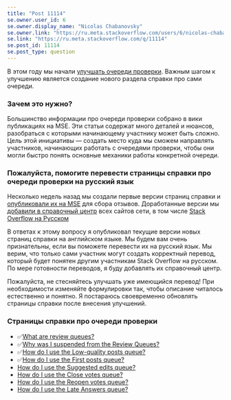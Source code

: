 ```yaml
---
title: "Post 11114"
se.owner.user_id: 6
se.owner.display_name: "Nicolas Chabanovsky"
se.owner.link: "https://ru.meta.stackoverflow.com/users/6/nicolas-chabanovsky"
se.link: "https://ru.meta.stackoverflow.com/q/11114"
se.post_id: 11114
se.post_type: question
---
```

<p>В этом году мы начали <a href="https://meta.stackexchange.com/questions/346901/improving-the-review-queues-project-overview">улучшать очереди проверки</a>. Важным шагом к улучшению является создание нового раздела справки про сами очереди.</p>
<h3>Зачем это нужно?</h3>
<p>Большинство информации про очереди проверки собрано в вики публикациях на MSE. Эти статьи содержат много деталей и нюансов, разобраться с которыми начинающему участнику может быть сложно. Цель этой инициативы — создать место куда мы сможем направлять участников, начинающих работать с очередями проверки, чтобы они могли быстро понять основные механики работы конкретной очереди.</p>
<h3>Пожалуйста, помогите перевести страницы справки про очереди проверки на русский язык</h3>
<p>Несколько недель назад мы создали первые версии страниц справки и <a href="https://meta.stackexchange.com/q/356120/274323">опубликовали их на MSE</a> для сбора отзывов. Доработанные версии мы <a href="https://meta.stackexchange.com/help/review-queues">добавили в справочный центр</a> всех сайтов сети, в том числе <a href="/help/review-queues">Stack Overflow на Русском</a></p>
<p>В ответах к этому вопросу я опубликовал текущие версии новых страниц справки на английском языке. Мы будем вам очень признательны, если вы поможете перевести их на русский язык. Мы верим, что только сами участник могут создать корректный перевод, который будет понятен другим участникам Stack Overflow на русском. По мере готовности переводов, я буду добавлять их справочный центр.</p>
<p>Пожалуйста, не стесняйтесь улучшать уже имеющийся перевод! При необходимости изменяйте формулировки так, чтобы описание читалось естественно и понятно. Я постараюсь своевременно обновлять страницы справки после внесения улучшений.</p>
<h3>Страницы справки про очереди проверки</h3>
<ul>
<li>✅<a href="https://ru.meta.stackoverflow.com/a/11115/6">What are review queues?</a></li>
<li>✅<a href="https://ru.meta.stackoverflow.com/a/11116/6">Why was I suspended from the Review Queues?</a></li>
<li>✅<a href="https://ru.meta.stackoverflow.com/a/11117/6">How do I use the Low-quality posts queue?</a></li>
<li>✅<a href="https://ru.meta.stackoverflow.com/a/11118/6">How do I use the First posts queue?</a></li>
<li><a href="https://ru.meta.stackoverflow.com/a/11119/6">How do I use the Suggested edits queue?</a></li>
<li><a href="https://ru.meta.stackoverflow.com/a/11120/6">How do I use the Close votes queue?</a></li>
<li><a href="https://ru.meta.stackoverflow.com/a/11121/6">How do I use the Reopen votes queue?</a></li>
<li><a href="https://ru.meta.stackoverflow.com/a/11122/6">How do I use the Late Answers queue?</a></li>
</ul>
